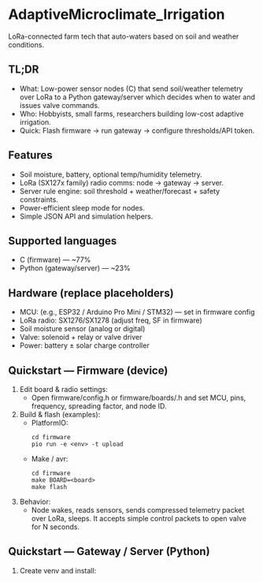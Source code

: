 # AdaptiveMicroclimate_Irrigation
LoRa-connected farm tech that auto-waters based on soil and weather conditions.

## TL;DR
- What: Low-power sensor nodes (C) that send soil/weather telemetry over LoRa to a Python gateway/server which decides when to water and issues valve commands.
- Who: Hobbyists, small farms, researchers building low-cost adaptive irrigation.
- Quick: Flash firmware → run gateway → configure thresholds/API token.

## Features
- Soil moisture, battery, optional temp/humidity telemetry.
- LoRa (SX127x family) radio comms: node → gateway → server.
- Server rule engine: soil threshold + weather/forecast + safety constraints.
- Power-efficient sleep mode for nodes.
- Simple JSON API and simulation helpers.

## Supported languages
- C (firmware) — ~77%
- Python (gateway/server) — ~23%

## Hardware (replace placeholders)
- MCU: (e.g., ESP32 / Arduino Pro Mini / STM32) — set in firmware config
- LoRa radio: SX1276/SX1278 (adjust freq, SF in firmware)
- Soil moisture sensor (analog or digital)
- Valve: solenoid + relay or valve driver
- Power: battery ± solar charge controller

## Quickstart — Firmware (device)
1. Edit board & radio settings:
   - Open firmware/config.h or firmware/boards/<board>.h and set MCU, pins, frequency, spreading factor, and node ID.
2. Build & flash (examples):
   - PlatformIO:
     ```
     cd firmware
     pio run -e <env> -t upload
     ```
   - Make / avr:
     ```
     cd firmware
     make BOARD=<board>
     make flash
     ```
3. Behavior:
   - Node wakes, reads sensors, sends compressed telemetry packet over LoRa, sleeps. It accepts simple control packets to open valve for N seconds.

## Quickstart — Gateway / Server (Python)
1. Create venv and install:

